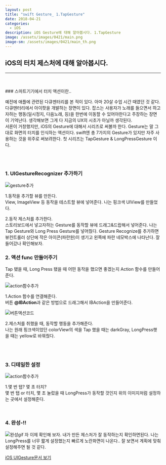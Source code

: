 ```yaml
---
layout: post
title: "swift Gesture_ 1.TapGesture"
date: 2018-04-21
categories:
  - iOS
description: iOS Gesture에 대해 알아봅시다. 1.TapGesture
image: /assets/images/0421/main.png
image-sm: /assets/images/0421/main_th.png
---
```



## iOS의 터치 제스처에 대해 알아봅시다.
---


<br/>
<br/>
### 스마트기기에서 터치 액션이란..
  

예전에 애플에 관련된 다큐멘터리를 본 적이 있다. 아마 20살 수업 시간 때였던 것 같다. 다큐멘터리에서 아이팟을 개발하는 장면이 있다. 잡스는 사용자가 노래를 들으면서 하고자하는 행동(일시정지, 다음노래, 등)을 한번에 이동할 수 있어야한다고 주장하는 장면이 기억난다. 생각해보면 그게 다 지금의 UX의 시초가 아닐까 생각된다.  
서론이 거창했지만, iOS의 Gesture에 대해서 시리즈로 써볼까 한다. Gesture는 말 그대로 화면의 터치를 인식하는 액션이다. swift엔 총 7가지의 Gesture가 있지만 자주 사용하는 것을 위주로 써보려한다. 첫 시리즈는 TapGesture & LongPressGesture 이다.

<br />
<br />


### 1. UIGestureRecognizer 추가하기      


![gesture추가](/assets/images/0421/screen1.png)

1.동작을 추가할 뷰를 만든다.  
View, ImageView 등 동작을 테스트할 뷰에 넣어준다. 나는 핑크색 UIView를 만들었다.  

2.동작 제스처를 추가한다.  
스토리보드에서 넣고자하는 Gesture를 동작할 뷰에 드래그&드랍해서 넣어준다. 나는 Tap Gesture와 Long Press Gesture를 넣어줬다. Gesture Recognize를 추가하면 뷰컨트롤러 상단에 작은 아이콘(파란원)이 생기고 왼쪽에 파란 네모박스에 나타난다. 잘 들어갔나 확인해보자.

  
    
    
    
    
### 2. 액션 func 만들어주기  

Tap 됐을 때, Long Press 됐을 때 어떤 동작을 했으면 좋겠는지 Action 함수를 만들어 준다.
  
  
  
  
![action함수추가](/assets/images/0421/screen2.png)


1.Action 함수를 연결해준다.  
버튼 **@IBAction**과 같은 방법으로 드래그해서 IBAction을 만들어준다.
  
     
     
![버튼액션코드](/assets/images/0421/screen3.png)

2.제스처를 취했을 때, 동작할 행동을 추가해준다.   
나는 원래 핑크색이었던 colorView의 색을 Tap 했을 때는 darkGray, LongPress햇을 때는 yellow로 바꿔줬다.




<br />
<br />

### 3. 디테일한 설정  
 
  
  
![action함수추가](/assets/images/0421/screen4.png)


1.몇 번 탭? 몇 초 터치?  
몇 번 탭 or 터치, 몇 초 눌렀을 때 LongPress가 동작할 것인지 위의 이미지처럼 설정하는 곳에서 설정해준다.
  
  
<br />


### 4. 완성-!!
  
![완성gif](/assets/images/0421/gesture.gif)
자 이제 확인해 보자. 내가 만든 제스처가 잘 동작하는지 확인하면된다. 나는 LongPress를 너무 짧게 설정했는지 빠르게 노란화면이 나온다.. 잘 보면서 계획에 맞춰 설정해주면 될 것 같다.  


[iOS UIGesture문서 보기](https://developer.apple.com/documentation/uikit/uigesturerecognizer)



<br />


